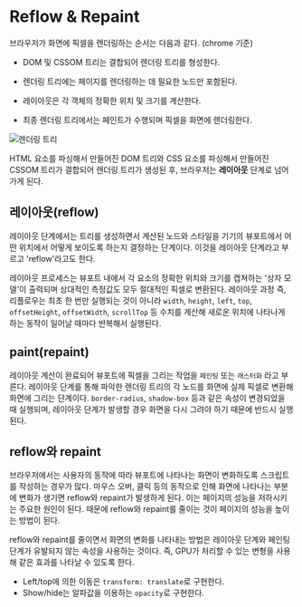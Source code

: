 # Reflow & Repaint

브라우저가 화면에 픽셀을 렌더링하는 순서는 다음과 같다. (chrome 기준)

* DOM 및 CSSOM 트리는 결합되어 렌더링 트리를 형성한다.

* 렌더링 트리에는 페이지를 렌더링하는 데 필요한 노드만 포함된다.

* 레이아웃은 각 객체의 정확한 위치 및 크기를 계산한다.

* 최종 렌더링 트리에서는 페인트가 수행되며 픽셀을 화면에 렌더링한다.

  

![렌더링 트리](https://developers.google.com/web/fundamentals/performance/critical-rendering-path/images/render-tree-construction.png?hl=ko "Chrome 브라우저 렌더링 과정")

HTML 요소를 파싱해서 만들어진 DOM 트리와 CSS 요소를 파싱해서 만들어진 CSSOM 트리가 결합되어 렌더링 트리가 생성된 후, 브라우저는 **레이아웃** 단계로 넘어가게 된다.



## 레이아웃(reflow)

레이아웃 단계에서는 트리를 생성하면서 계산된 노드와 스타일을 기기의 뷰포트에서 어떤 위치에서 어떻게 보이도록 하는지 결정하는 단계이다. 이것을 레이아웃 단계라고 부르고 'reflow'라고도 한다.

레이아웃 프로세스는 뷰포트 내에서 각 요소의 정확한 위치와 크기를 캡쳐하는 '상자 모델'이 출력되며 상대적인 측정값도 모두 절대적인 픽셀로 변환된다. 레이아웃 과정 즉, 리플로우는 최초 한 번만 실행되는 것이 아니라 `width`, `height`, `left`, `top`, `offsetHeight`, `offsetWidth`, `scrollTop` 등 수치를 계산해 새로운 위치에 나타나게 하는 동작이 일어날 때마다 반복해서 실행된다.



## paint(repaint)

레이아웃 계산이 완료되어 뷰포트에 픽셀을 그리는 작업을 `페인팅` 또는 `래스터화` 라고 부른다. 레이아웃 단계를 통해 파악한 렌더링 트리의 각 노드를 화면에 실제 픽셀로 변환해 화면에 그리는 단계이다. `border-radius`, `shadow-box` 등과 같은 속성이 변경되었을 때 실행되며, 레이아웃 단계가 발생할 경우 화면을 다시 그려야 하기 때문에 반드시 실행된다.



## reflow와 repaint

브라우저에서는 사용자의 동작에 따라 뷰포트에 나타나는 화면이 변화하도록 스크립트를 작성하는 경우가 많다. 마우스 오버, 클릭 등의 동작으로 인해 화면에 나타나는 부분에 변화가 생기면 reflow와 repaint가 발생하게 된다. 이는 페이지의 성능을 저하시키는 주요한 원인이 된다. 때문에 reflow와 repaint를 줄이는 것이 페이지의 성능을 높이는 방법이 된다.

reflow와 repaint를 줄이면서 화면의 변화를 나타내는 방법은 레이아웃 단계와 페인팅 단계가 유발되지 않는 속성을 사용하는 것이다. 즉, GPU가 처리할 수 있는  변형을 사용해 같은 효과를 나타날 수 있도록 한다.

* Left/top에 의한 이동은 `transform: translate`로 구현한다.
* Show/hide는 알파값을 이용하는 `opacity`로 구현한다.